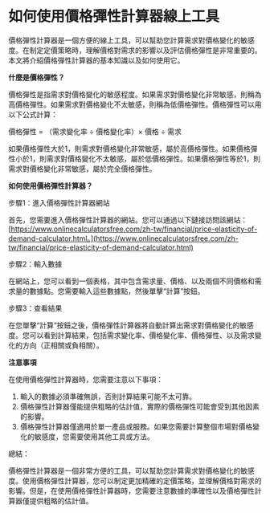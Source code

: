 如何使用價格彈性計算器線上工具
===============

價格彈性計算器是一個方便的線上工具，可以幫助您計算需求對價格變化的敏感度。在制定定價策略時，理解價格對需求的影響以及評估價格彈性是非常重要的。本文將介紹價格彈性計算器的基本知識以及如何使用它。

**什麼是價格彈性？**

價格彈性是指需求對價格變化的敏感程度。如果需求對價格變化非常敏感，則稱為高價格彈性。如果需求對價格變化不太敏感，則稱為低價格彈性。價格彈性可以用以下公式計算：

價格彈性 = （需求變化率 ÷ 價格變化率）× 價格 ÷ 需求

如果價格彈性大於1，則需求對價格變化非常敏感，屬於高價格彈性。如果價格彈性小於1，則需求對價格變化不太敏感，屬於低價格彈性。如果價格彈性等於1，則需求對價格變化非常敏感，屬於完全價格彈性。

**如何使用價格彈性計算器？**

步驟1：進入價格彈性計算器網站

首先，您需要進入價格彈性計算器的網站。您可以通過以下鏈接訪問該網站：[https://www.onlinecalculatorsfree.com/zh-tw/financial/price-elasticity-of-demand-calculator.html。](https://www.onlinecalculatorsfree.com/zh-tw/financial/price-elasticity-of-demand-calculator.html)

步驟2：輸入數據

在網站上，您可以看到一個表格，其中包含需求量、價格、以及兩個不同價格和需求量的數據點。您需要輸入這些數據點，然後單擊“計算”按鈕。

步驟3：查看結果

在您單擊“計算”按鈕之後，價格彈性計算器將自動計算出需求對價格變化的敏感度。您可以看到計算結果，包括需求變化率、價格變化率、價格彈性、以及需求變化的方向（正相關或負相關）。

**注意事項**

在使用價格彈性計算器時，您需要注意以下事項：

1. 輸入的數據必須準確無誤，否則計算結果可能不太可靠。
2. 價格彈性計算器僅能提供粗略的估計值，實際的價格彈性可能會受到其他因素的影響。
3. 價格彈性計算器僅適用於單一產品或服務。如果您需要計算整個市場對價格變化的敏感度，您需要使用其他工具或方法。

總結：

價格彈性計算器是一個非常方便的工具，可以幫助您計算需求對價格變化的敏感度。使用價格彈性計算器，您可以制定更加精確的定價策略，並理解價格對需求的影響。但是，在使用價格彈性計算器時，您需要注意數據的準確性以及價格彈性計算器僅提供粗略的估計值。